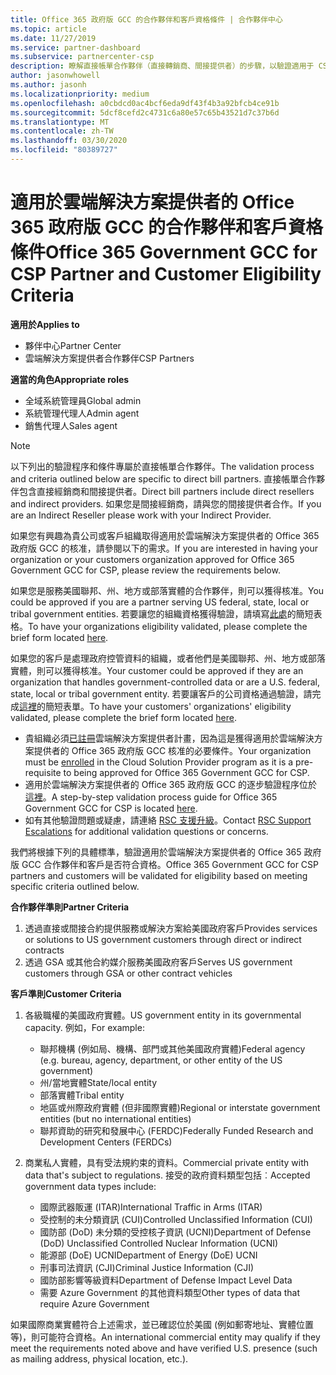 ```yaml
---
title: Office 365 政府版 GCC 的合作夥伴和客戶資格條件 | 合作夥伴中心
ms.topic: article
ms.date: 11/27/2019
ms.service: partner-dashboard
ms.subservice: partnercenter-csp
description: 瞭解直接帳單合作夥伴（直接轉銷商、間接提供者）的步驟，以驗證適用于 CSP 的 Office 365 政府版 GCC 的合作夥伴和客戶。
author: jasonwhowell
ms.author: jasonh
ms.localizationpriority: medium
ms.openlocfilehash: a0cbdcd0ac4bcf6eda9df43f4b3a92bfcb4ce91b
ms.sourcegitcommit: 5dcf8cefd2c4731c6a80e57c65b43521d7c37b6d
ms.translationtype: MT
ms.contentlocale: zh-TW
ms.lasthandoff: 03/30/2020
ms.locfileid: "80389727"
---
```

# <a name="office-365-government-gcc-for-csp-partner-and-customer-eligibility-criteria"></a><span data-ttu-id="9aa7b-103">適用於雲端解決方案提供者的 Office 365 政府版 GCC 的合作夥伴和客戶資格條件</span><span class="sxs-lookup"><span data-stu-id="9aa7b-103">Office 365 Government GCC for CSP Partner and Customer Eligibility Criteria</span></span>

<span data-ttu-id="9aa7b-104">**適用於**</span><span class="sxs-lookup"><span data-stu-id="9aa7b-104">**Applies to**</span></span>

-  <span data-ttu-id="9aa7b-105">夥伴中心</span><span class="sxs-lookup"><span data-stu-id="9aa7b-105">Partner Center</span></span>
-  <span data-ttu-id="9aa7b-106">雲端解決方案提供者合作夥伴</span><span class="sxs-lookup"><span data-stu-id="9aa7b-106">CSP Partners</span></span>

<span data-ttu-id="9aa7b-107">**適當的角色**</span><span class="sxs-lookup"><span data-stu-id="9aa7b-107">**Appropriate roles**</span></span>

- <span data-ttu-id="9aa7b-108">全域系統管理員</span><span class="sxs-lookup"><span data-stu-id="9aa7b-108">Global admin</span></span>
- <span data-ttu-id="9aa7b-109">系統管理代理人</span><span class="sxs-lookup"><span data-stu-id="9aa7b-109">Admin agent</span></span>
- <span data-ttu-id="9aa7b-110">銷售代理人</span><span class="sxs-lookup"><span data-stu-id="9aa7b-110">Sales agent</span></span>

>[!NOTE]
><span data-ttu-id="9aa7b-111">以下列出的驗證程序和條件專屬於直接帳單合作夥伴。</span><span class="sxs-lookup"><span data-stu-id="9aa7b-111">The validation process and criteria outlined below are specific to direct bill partners.</span></span> <span data-ttu-id="9aa7b-112">直接帳單合作夥伴包含直接經銷商和間接提供者。</span><span class="sxs-lookup"><span data-stu-id="9aa7b-112">Direct bill partners include direct resellers and indirect providers.</span></span>  <span data-ttu-id="9aa7b-113">如果您是間接經銷商，請與您的間接提供者合作。</span><span class="sxs-lookup"><span data-stu-id="9aa7b-113">If you are an Indirect Reseller please work with your Indirect Provider.</span></span>

<span data-ttu-id="9aa7b-114">如果您有興趣為貴公司或客戶組織取得適用於雲端解決方案提供者的 Office 365 政府版 GCC 的核准，請參閱以下的需求。</span><span class="sxs-lookup"><span data-stu-id="9aa7b-114">If you are interested in having your organization or your customers organization approved for Office 365 Government GCC for CSP, please review the requirements below.</span></span>

<span data-ttu-id="9aa7b-115">如果您是服務美國聯邦、州、地方或部落實體的合作夥伴，則可以獲得核准。</span><span class="sxs-lookup"><span data-stu-id="9aa7b-115">You could be approved if you are a partner serving US federal, state, local or tribal government entities.</span></span> <span data-ttu-id="9aa7b-116">若要讓您的組織資格獲得驗證，請填寫[此處](https://products.office.com/government/eligibility-validation?ReqType=CSPPartner)的簡短表格。</span><span class="sxs-lookup"><span data-stu-id="9aa7b-116">To have your organizations eligibility validated, please complete the brief form located [here](https://products.office.com/government/eligibility-validation?ReqType=CSPPartner).</span></span>

<span data-ttu-id="9aa7b-117">如果您的客戶是處理政府控管資料的組織，或者他們是美國聯邦、州、地方或部落實體，則可以獲得核准。</span><span class="sxs-lookup"><span data-stu-id="9aa7b-117">Your customer could be approved if they are an organization that handles government-controlled data or are a U.S. federal, state, local or tribal government entity.</span></span> <span data-ttu-id="9aa7b-118">若要讓客戶的公司資格通過驗證，請完成[這裡](https://products.office.com/government/eligibility-validation?ReqType=CSPCustomer)的簡短表單。</span><span class="sxs-lookup"><span data-stu-id="9aa7b-118">To have your customers' organizations' eligibility validated, please complete the brief form located [here](https://products.office.com/government/eligibility-validation?ReqType=CSPCustomer).</span></span> 

-   <span data-ttu-id="9aa7b-119">貴組織必須[已註冊](https://partnercenter.microsoft.com/partner/cloud-solution-provider)雲端解決方案提供者計畫，因為這是獲得適用於雲端解決方案提供者的 Office 365 政府版 GCC 核准的必要條件。</span><span class="sxs-lookup"><span data-stu-id="9aa7b-119">Your organization must be [enrolled](https://partnercenter.microsoft.com/partner/cloud-solution-provider) in the Cloud Solution Provider program as it is a pre-requisite to being approved for Office 365 Government GCC for CSP.</span></span>
-   <span data-ttu-id="9aa7b-120">適用於雲端解決方案提供者的 Office 365 政府版 GCC 的逐步驗證程序位於[這裡](https://go.microsoft.com/fwlink/?linkid=2007323)。</span><span class="sxs-lookup"><span data-stu-id="9aa7b-120">A step-by-step validation process guide for Office 365 Government GCC for CSP is located [here](https://go.microsoft.com/fwlink/?linkid=2007323).</span></span>
-   <span data-ttu-id="9aa7b-121">如有其他驗證問題或疑慮，請連絡 [RSC 支援升級](mailto:usgcce@microsoft.com)。</span><span class="sxs-lookup"><span data-stu-id="9aa7b-121">Contact [RSC Support Escalations](mailto:usgcce@microsoft.com) for additional validation questions or concerns.</span></span>

<span data-ttu-id="9aa7b-122">我們將根據下列的具體標準，驗證適用於雲端解決方案提供者的 Office 365 政府版 GCC 合作夥伴和客戶是否符合資格。</span><span class="sxs-lookup"><span data-stu-id="9aa7b-122">Office 365 Government GCC for CSP partners and customers will be validated for eligibility based on meeting specific criteria outlined below.</span></span>

<span data-ttu-id="9aa7b-123">**合作夥伴準則**</span><span class="sxs-lookup"><span data-stu-id="9aa7b-123">**Partner Criteria**</span></span>
1.  <span data-ttu-id="9aa7b-124">透過直接或間接合約提供服務或解決方案給美國政府客戶</span><span class="sxs-lookup"><span data-stu-id="9aa7b-124">Provides services or solutions to US government customers through direct or indirect contracts</span></span>
2.  <span data-ttu-id="9aa7b-125">透過 GSA 或其他合約媒介服務美國政府客戶</span><span class="sxs-lookup"><span data-stu-id="9aa7b-125">Serves US government customers through GSA or other contract vehicles</span></span>

<span data-ttu-id="9aa7b-126">**客戶準則**</span><span class="sxs-lookup"><span data-stu-id="9aa7b-126">**Customer Criteria**</span></span>
1.  <span data-ttu-id="9aa7b-127">各級職權的美國政府實體。</span><span class="sxs-lookup"><span data-stu-id="9aa7b-127">US government entity in its governmental capacity.</span></span> <span data-ttu-id="9aa7b-128">例如，</span><span class="sxs-lookup"><span data-stu-id="9aa7b-128">For example:</span></span>
 
    -  <span data-ttu-id="9aa7b-129">聯邦機構 (例如局、機構、部門或其他美國政府實體)</span><span class="sxs-lookup"><span data-stu-id="9aa7b-129">Federal agency (e.g. bureau, agency, department, or other entity of the US government)</span></span>
    -   <span data-ttu-id="9aa7b-130">州/當地實體</span><span class="sxs-lookup"><span data-stu-id="9aa7b-130">State/local entity</span></span> 
    -   <span data-ttu-id="9aa7b-131">部落實體</span><span class="sxs-lookup"><span data-stu-id="9aa7b-131">Tribal entity</span></span>
    -   <span data-ttu-id="9aa7b-132">地區或州際政府實體 (但非國際實體)</span><span class="sxs-lookup"><span data-stu-id="9aa7b-132">Regional or interstate government entities (but no international entities)</span></span>
    -   <span data-ttu-id="9aa7b-133">聯邦資助的研究和發展中心 (FERDC)</span><span class="sxs-lookup"><span data-stu-id="9aa7b-133">Federally Funded Research and Development Centers (FERDCs)</span></span>

2.  <span data-ttu-id="9aa7b-134">商業私人實體，具有受法規約束的資料。</span><span class="sxs-lookup"><span data-stu-id="9aa7b-134">Commercial private entity with data that's subject to regulations.</span></span> <span data-ttu-id="9aa7b-135">接受的政府資料類型包括︰</span><span class="sxs-lookup"><span data-stu-id="9aa7b-135">Accepted government data types include:</span></span> 
    -   <span data-ttu-id="9aa7b-136">國際武器販運 (ITAR)</span><span class="sxs-lookup"><span data-stu-id="9aa7b-136">International Traffic in Arms (ITAR)</span></span>
    -   <span data-ttu-id="9aa7b-137">受控制的未分類資訊 (CUI)</span><span class="sxs-lookup"><span data-stu-id="9aa7b-137">Controlled Unclassified Information (CUI)</span></span>
    -   <span data-ttu-id="9aa7b-138">國防部 (DoD) 未分類的受控核子資訊 (UCNI)</span><span class="sxs-lookup"><span data-stu-id="9aa7b-138">Department of Defense (DoD) Unclassified Controlled Nuclear Information (UCNI)</span></span>
    -   <span data-ttu-id="9aa7b-139">能源部 (DoE) UCNI</span><span class="sxs-lookup"><span data-stu-id="9aa7b-139">Department of Energy (DoE) UCNI</span></span>
    -   <span data-ttu-id="9aa7b-140">刑事司法資訊 (CJI)</span><span class="sxs-lookup"><span data-stu-id="9aa7b-140">Criminal Justice Information (CJI)</span></span>
    -   <span data-ttu-id="9aa7b-141">國防部影響等級資料</span><span class="sxs-lookup"><span data-stu-id="9aa7b-141">Department of Defense Impact Level Data</span></span>
    -   <span data-ttu-id="9aa7b-142">需要 Azure Government 的其他資料類型</span><span class="sxs-lookup"><span data-stu-id="9aa7b-142">Other types of data that require Azure Government</span></span>

<span data-ttu-id="9aa7b-143">如果國際商業實體符合上述需求，並已確認位於美國 (例如郵寄地址、實體位置等)，則可能符合資格。</span><span class="sxs-lookup"><span data-stu-id="9aa7b-143">An international commercial entity may qualify if they meet the requirements noted above and have verified U.S. presence (such as mailing address, physical location, etc.).</span></span>

